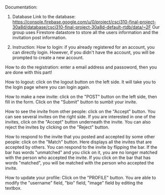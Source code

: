 Documentation:

1. Database
Link to the database:
https://console.firebase.google.com/u/0/project/csci310-final-project-30a8d/database/csci310-final-project-30a8d-default-rtdb/data/~2F
Our group uses Firestore datastore to store all the users information and the invitation post information.

2. Instruction: 
How to login: if you already registered for an account, you can directly login. However, if you didn't have the account, you will be prompted to create a new account.

How to do the registration: enter a email address and passoword, then you are done with this part!

How to logout: click on the logout button on the left side. It will take you to the login page where you can login again.

How to make a new invite: click on the "POST" button on the left side, then fill in the form. Click on the "Submit" button to sumbit your invite.

How to see the invite from other people: click on the "Accept" button. You can see several invites on the right side. If you are interested in one of the invites, click on the "Accept" button underneath the invite. You can also reject the invites by clicking on the "Reject" button.

How to respond to the invite that you posted and accepted by some other people: click on the "Match" button. Here displays all the invites that are accepted by others. You can respond to the invite by flipping the bar. If the bar has words "unmatched" and you click on it, you are no longer matched with the person who accepted the invite. If you click on the bar that has words "matched", you will be matched with the person who accepted the invite.


How to update your profile: Click on the "PROFILE" button. You are able to modify the "username" field, "bio" field, "image" field by editing the textbox.
